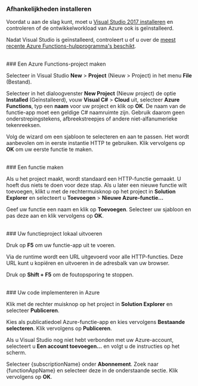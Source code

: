 ### Afhankelijkheden installeren

Voordat u aan de slag kunt, moet u <a href="https://go.microsoft.com/fwlink/?linkid=2016389" target="_blank">Visual Studio 2017 installeren</a> en controleren of de ontwikkelworkload van Azure ook is geïnstalleerd.

Nadat Visual Studio is geïnstalleerd, controleert u of u over de <a href="https://go.microsoft.com/fwlink/?linkid=2016394" target="_blank">meest recente Azure Functions-hulpprogramma's beschikt</a>.

<br/>
### Een Azure Functions-project maken

Selecteer in Visual Studio **New** > **Project** (Nieuw > Project) in het menu **File** (Bestand).

Selecteer in het dialoogvenster **New Project** (Nieuw project) de optie **Installed** (Geïnstalleerd), vouw **Visual C#** > **Cloud** uit, selecteer **Azure Functions**, typ een **naam** voor uw project en klik op **OK**. De naam van de functie-app moet een geldige C# naamruimte zijn. Gebruik daarom geen onderstrepingstekens, afbreekstreepjes of andere niet-alfanumerieke tekenreeksen.

Volg de wizard om een sjabloon te selecteren en aan te passen. Het wordt aanbevolen om in eerste instantie HTTP te gebruiken. Klik vervolgens op **OK** om uw eerste functie te maken.

<br/>
### Een functie maken

Als u het project maakt, wordt standaard een HTTP-functie gemaakt. U hoeft dus niets te doen voor deze stap. Als u later een nieuwe functie wilt toevoegen, klikt u met de rechtermuisknop op het project in **Solution Explorer** en selecteert u **Toevoegen** > **Nieuwe Azure-functie…**

Geef uw functie een naam en klik op **Toevoegen**. Selecteer uw sjabloon en pas deze aan en klik vervolgens op **OK**.

<br/>
### Uw functieproject lokaal uitvoeren

Druk op **F5** om uw functie-app uit te voeren.

Via de runtime wordt een URL uitgevoerd voor alle HTTP-functies. Deze URL kunt u kopiëren en uitvoeren in de adresbalk van uw browser.

Druk op **Shift + F5** om de foutopsporing te stoppen.

<br/>
### Uw code implementeren in Azure

Klik met de rechter muisknop op het project in **Solution Explorer** en selecteer **Publiceren**.

Kies als publicatiedoel Azure-functie-app en kies vervolgens **Bestaande selecteren**. Klik vervolgens op **Publiceren**.

Als u Visual Studio nog niet hebt verbonden met uw Azure-account, selecteert u **Een account toevoegen...** en volgt u de instructies op het scherm.

Selecteer {subscriptionName} onder **Abonnement**. Zoek naar {functionAppName} en selecteer deze in de onderstaande sectie. Klik vervolgens op **OK**.

